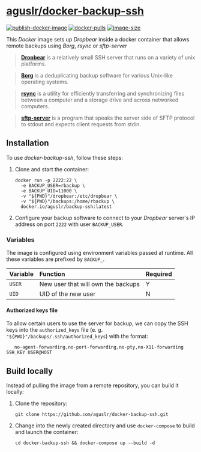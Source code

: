 [aguslr/docker-backup-ssh][1]
==========================

[![publish-docker-image](https://github.com/aguslr/docker-backup-ssh/actions/workflows/docker-publish.yml/badge.svg)](https://github.com/aguslr/docker-backup-ssh/actions/workflows/docker-publish.yml) [![docker-pulls](https://img.shields.io/docker/pulls/aguslr/backup-ssh)](https://hub.docker.com/r/aguslr/backup-ssh) [![image-size](https://img.shields.io/docker/image-size/aguslr/backup-ssh/latest)](https://hub.docker.com/r/aguslr/backup-ssh)


This *Docker* image sets up *Dropbear* inside a docker container that allows
remote backups using *Borg*, *rsync* or *sftp-server*

> **[Dropbear][2]** is a relatively small SSH server that runs on a variety of
> unix platforms.

> **[Borg][3]** is a deduplicating backup software for various Unix-like
> operating systems.

> **[rsync][4]** is a utility for efficiently transferring and synchronizing
> files between a computer and a storage drive and across networked computers.

> **[sftp-server][5]** is a program that speaks the server side of SFTP protocol
> to stdout and expects client requests from stdin.


Installation
------------

To use *docker-backup-ssh*, follow these steps:

1. Clone and start the container:

       docker run -p 2222:22 \
         -e BACKUP_USER=rbackup \
         -e BACKUP_UID=11000 \
         -v "${PWD}"/dropbear:/etc/dropbear \
         -v "${PWD}"/backups:/home/rbackup \
         docker.io/aguslr/backup-ssh:latest

2. Configure your backup software to connect to your *Dropbear* server's IP
   address on port `2222` with user `BACKUP_USER`.


### Variables

The image is configured using environment variables passed at runtime. All these
variables are prefixed by `BACKUP_`.

| Variable | Function                           | Required |
| :------- | :--------------------------------- | -------- |
| `USER`   | New user that will own the backups | Y        |
| `UID`    | UID of the new user                | N        |


#### Authorized keys file

To allow certain users to use the server for backup, we can copy the SSH keys
into the `authorized_keys` file (e. g. `"${PWD}"/backups/.ssh/authorized_keys`)
with the format:

       no-agent-forwarding,no-port-forwarding,no-pty,no-X11-forwarding SSH_KEY USER@HOST


Build locally
-------------

Instead of pulling the image from a remote repository, you can build it locally:

1. Clone the repository:

       git clone https://github.com/aguslr/docker-backup-ssh.git

2. Change into the newly created directory and use `docker-compose` to build and
   launch the container:

       cd docker-backup-ssh && docker-compose up --build -d


[1]: https://github.com/aguslr/docker-backup-ssh
[2]: https://matt.ucc.asn.au/dropbear/dropbear.html
[3]: https://borgbackup.org/
[4]: https://rsync.samba.org/
[5]: https://man.openbsd.org/sftp-server.8
